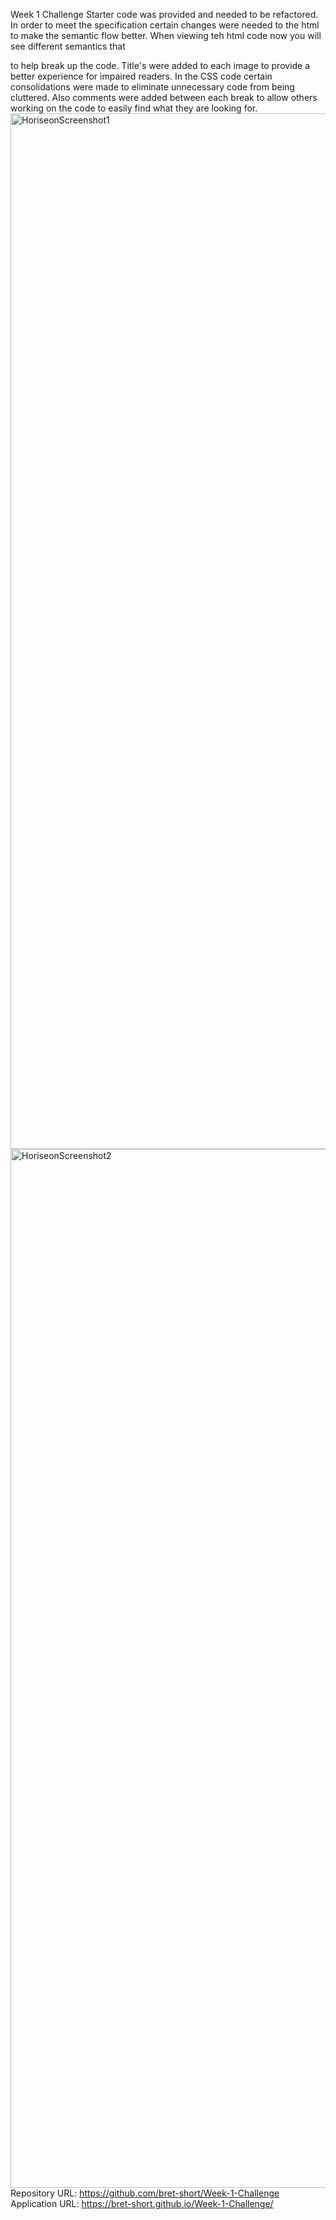 Week 1 Challenge
Starter code was provided and needed to be refactored. In order to meet the specification certain changes were needed to the html to make the semantic flow better. When viewing teh html code now you will see different semantics that <div> to help break up the code. Title's were added to each image to provide a better experience for impaired readers. In the CSS code certain consolidations were made to eliminate unnecessary code from being cluttered. Also comments were added between each break to allow others working on the code to easily find what they are looking for. 
<img width="1657" alt="HoriseonScreenshot1" src="https://user-images.githubusercontent.com/73445178/97835088-99722980-1c96-11eb-8429-5745b772adc1.png">
<img width="1662" alt="HoriseonScreenshot2" src="https://user-images.githubusercontent.com/73445178/97835121-ab53cc80-1c96-11eb-9f74-4238459f4ca2.png">
Repository URL: https://github.com/bret-short/Week-1-Challenge
Application URL: https://bret-short.github.io/Week-1-Challenge/
